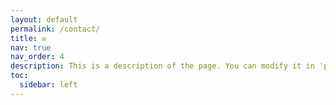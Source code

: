 ```yaml
---
layout: default
permalink: /contact/
title: ✉
nav: true
nav_order: 4
description: This is a description of the page. You can modify it in 'pages/_cv.md'. You can also change or remove the top pdf download button.
toc:
  sidebar: left
---
```

